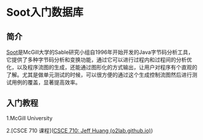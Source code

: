 # Soot入门数据库

## 简介

[Soot](https://github.com/soot-oss/soot)是McGill大学的Sable研究小组自1996年开始开发的Java字节码分析工具，它提供了多种字节码分析和变换功能，通过它可以进行过程内和过程间的分析优化，以及程序流图的生成，还能通过图形化的方式输出，让用户对程序有个直观的了解。尤其是做单元测试的时候，可以很方便的通过这个生成控制流图然后进行测试用例的覆盖，显著提高效率。

## 入门教程

1.McGill University

2.[CSCE 710 课程]([CSCE 710: Jeff Huang (o2lab.github.io)](https://o2lab.github.io/710/))

